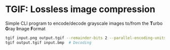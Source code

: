 # TGIF: Lossless image compression

Simple CLI program to encode/decode grayscale images to/from the **T**urbo **G**ray **I**mage **F**ormat
```bash  
tgif input.png output.tgif --remainder-bits 2 --parallel-encoding-units 1 # Encoding
tgif output.tgif input.bmp  # Decoding
```
